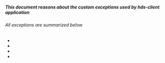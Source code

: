 ##### This document reasons about the custom exceptions used by hds-client application
###### All exceptions are summarized below

*
*
*
*
